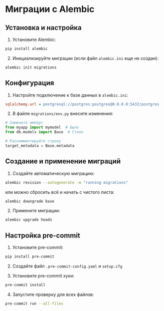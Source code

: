 # Миграции с Alembic

## Установка и настройка

1. Установите Alembic:
```bash
pip install alembic
```

2. Инициализируйте миграции (если файл `alembic.ini` еще не создан):
```bash
alembic init migrations
```

## Конфигурация

1. Настройте подключение к базе данных в `alembic.ini`:
```ini
sqlalchemy.url = postgresql://postgres:postgres@0.0.0.0:5432/postgres
```

2. В файле `migrations/env.py` внесите изменения:
```python
# Замените импорт
from myapp import mymodel  # Было
from db.models import Base  # Стало

# Раскомментируйте строку
target_metadata = Base.metadata
```

## Создание и применение миграций

1. Создайте автоматическую миграцию:
```bash
alembic revision --autogenerate -m "running migrations"
```
или можно сбросить всё и начать с чистого листа:
```bash
alembic downgrade base
```

2. Примените миграции:
```bash
alembic upgrade heads
```

## Настройка pre-commit

1. Установите pre-commit:
```bash
pip install pre-commit
```

2. Создайте файл `.pre-commit-config.yaml` и `setup.cfg`

3. Установите pre-commit хуки:
```bash
pre-commit install
```

4. Запустите проверку для всех файлов:
```bash
pre-commit run --all-files
```
